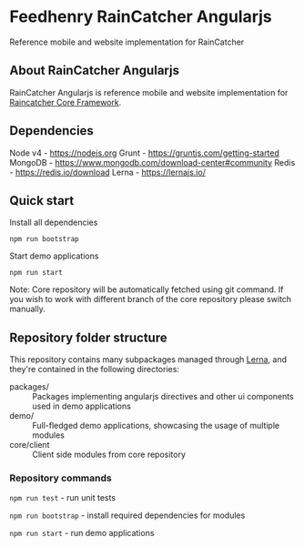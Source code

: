 # Feedhenry RainCatcher Angularjs

Reference mobile and website implementation for RainCatcher

## About RainCatcher Angularjs

RainCatcher Angularjs is reference mobile and website implementation for [Raincatcher Core Framework](https://github.com/feedhenry-raincatcher/raincatcher-core).

## Dependencies

Node v4 - https://nodejs.org
Grunt - https://gruntjs.com/getting-started
MongoDB - https://www.mongodb.com/download-center#community
Redis - https://redis.io/download
Lerna - https://lernajs.io/

## Quick start

Install all dependencies

    npm run bootstrap

Start demo applications

    npm run start

Note: Core repository will be automatically fetched using git command.
If you wish to work with different branch of the core repository please switch manually.

## Repository folder structure

This repository contains many subpackages managed through [Lerna](https://lernajs.io/), and they're
contained in the following directories:

<dl>
  <dt>packages/</dt>
  <dd>Packages implementing angularjs directives and other ui components used in demo applications</dd>

  <dt>demo/</dt>
  <dd>Full-fledged demo applications, showcasing the usage of multiple modules</dd>

  <dt>core/client</dt>
  <dd>Client side modules from core repository</dd>
</dl>

### Repository commands

 `npm run test` - run unit tests

 `npm run bootstrap` - install required dependencies for modules

 `npm run start` - run demo applications
